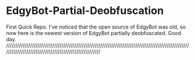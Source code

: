 # EdgyBot-Partial-Deobfuscation

First Quick Repo. I've noticed that the open source of EdgyBot was old, so now here is the newest version of EdgyBot partially deobfuscated. Good day.
//////////////////////////////////////////////////////////////////////////////////////////////////////////////////////////////////////////////////////
